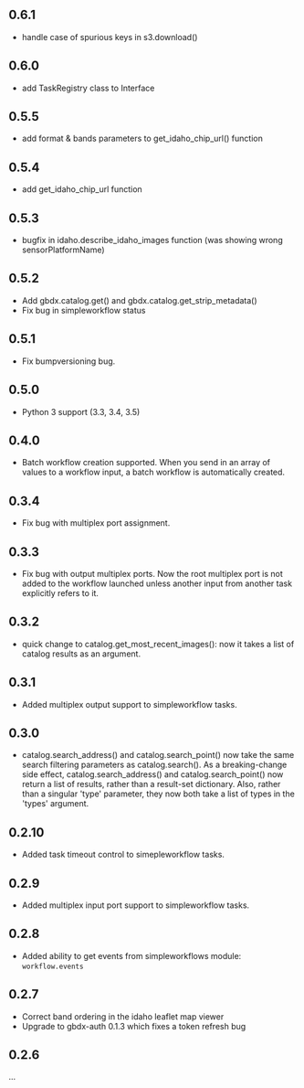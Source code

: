 0.6.1
-----
* handle case of spurious keys in s3.download()

0.6.0
-----
* add TaskRegistry class to Interface

0.5.5
-----
* add format & bands parameters to get_idaho_chip_url() function

0.5.4
-----
* add get_idaho_chip_url function

0.5.3
-----
* bugfix in idaho.describe_idaho_images function (was showing wrong sensorPlatformName)

0.5.2
-----
* Add gbdx.catalog.get() and gbdx.catalog.get_strip_metadata()
* Fix bug in simpleworkflow status

0.5.1
-----
* Fix bumpversioning bug.

0.5.0
-----
* Python 3 support (3.3, 3.4, 3.5)

0.4.0
-----
* Batch workflow creation supported.  When you send in an array of values to a workflow input, a batch workflow is automatically created.

0.3.4
-----
* Fix bug with multiplex port assignment.

0.3.3
-----
* Fix bug with output multiplex ports.  Now the root multiplex port is not added to the workflow launched unless another input from another task explicitly refers to it.

0.3.2
-----
* quick change to catalog.get_most_recent_images(): now it takes a list of catalog results as an argument.

0.3.1
-----
* Added multiplex output support to simpleworkflow tasks.

0.3.0
-----
* catalog.search_address() and catalog.search_point() now take the same search filtering parameters as catalog.search().  As a breaking-change side effect, catalog.search_address() and catalog.search_point() now return a list of results, rather than a result-set dictionary.  Also, rather than a singular 'type' parameter, they now both take a list of types in the 'types' argument.


0.2.10
-----
* Added task timeout control to simepleworkflow tasks.

0.2.9
-----
* Added multiplex input port support to simpleworkflow tasks.


0.2.8
-----
* Added ability to get events from simpleworkflows module: ```workflow.events```

0.2.7
-----
* Correct band ordering in the idaho leaflet map viewer
* Upgrade to gbdx-auth 0.1.3 which fixes a token refresh bug


0.2.6
-----

...
